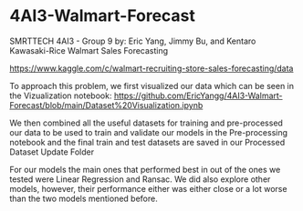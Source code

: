 # 4AI3-Walmart-Forecast
SMRTTECH 4AI3 - Group 9
by: Eric Yang, Jimmy Bu, and Kentaro Kawasaki-Rice
Walmart Sales Forecasting

https://www.kaggle.com/c/walmart-recruiting-store-sales-forecasting/data 

To approach this problem, we first visualized our data which can be seen in the Vizualization notebook: https://github.com/EricYangg/4AI3-Walmart-Forecast/blob/main/Dataset%20Visualization.ipynb 

We then combined all the useful datasets for training and pre-processed our data to be used to train and validate our models in the Pre-processing notebook and the final train and test datasets are saved in our Processed Dataset Update Folder

For our models the main ones that performed best in out of the ones we tested were Linear Regression and Ransac. We did also explore other models, however, their performance either was either close or a lot worse than the two models mentioned before. 
